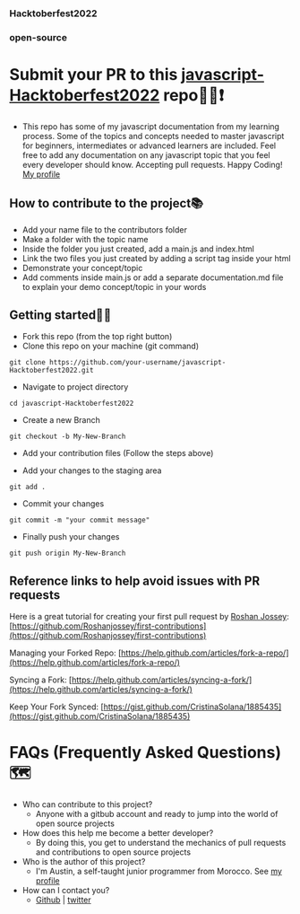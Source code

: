 ### Hacktoberfest2022 
### open-source
# Submit your PR to this [javascript-Hacktoberfest2022](https://github.com/Lynch23/javascript-Hacktoberfest2022) repo🧭🌟❗
- This repo has some of my javascript documentation from my learning process. Some of the topics and concepts needed to master javascript for beginners, intermediates or advanced learners are included. Feel free to add any documentation on any javascript topic that you feel every developer should know. Accepting pull requests. Happy Coding! <br>
[My profile](https://github.com/Lynch23)
## How to contribute to the project📚
- Add your name file to the contributors folder
- Make a folder with the topic name
- Inside the folder you just created, add a main.js and index.html
- Link the two files you just created by adding a script tag inside your html
- Demonstrate your concept/topic
- Add comments inside main.js or add a separate documentation.md file to explain your demo concept/topic in your words
## Getting started🧭📌
- Fork this repo (from the top right button)
- Clone this repo on your machine (git command)
```
git clone https://github.com/your-username/javascript-Hacktoberfest2022.git
```

- Navigate to project directory

```
cd javascript-Hacktoberfest2022
```

- Create a new Branch

```
git checkout -b My-New-Branch
```
- Add your contribution files (Follow the steps above)

- Add your changes to the staging area
```
git add .
```
- Commit your changes
```
git commit -m "your commit message"
```
- Finally push your changes
```
git push origin My-New-Branch
```
## Reference links to help avoid issues with PR requests
Here is a great tutorial for creating your first pull request by [Roshan Jossey](https://github.com/Roshanjossey):
[https://github.com/Roshanjossey/first-contributions](https://github.com/Roshanjossey/first-contributions)

Managing your Forked Repo: [https://help.github.com/articles/fork-a-repo/](https://help.github.com/articles/fork-a-repo/)

Syncing a Fork: [https://help.github.com/articles/syncing-a-fork/](https://help.github.com/articles/syncing-a-fork/)

Keep Your Fork Synced: [https://gist.github.com/CristinaSolana/1885435](https://gist.github.com/CristinaSolana/1885435)

# FAQs (Frequently Asked Questions)🗺️
- Who can contribute to this project?
  - Anyone with a gitbub account and ready to jump into the world of open source projects
- How does this help me become a better developer?
  - By doing this, you get to understand the mechanics of pull requests and contributions to open source projects
- Who is the author of this project?
  - I'm Austin, a self-taught junior programmer from Morocco. See [my profile](https://github.com/Lynch23) 
- How can I contact you?
  - [Github](https://github.com/Lynch23) | [twitter](https://www.twitter.com/a_lynch101)
